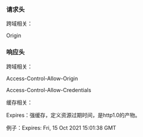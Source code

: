 ### 请求头

跨域相关：

Origin



### 响应头

跨域相关：

Access-Control-Allow-Origin

Access-Control-Allow-Credentials



缓存相关：

Expires：强缓存，定义资源过期时间，是http1.0的产物。

例子：Expires: Fri, 15 Oct 2021 15:01:38 GMT

